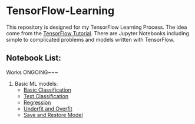 # TensorFlow-Learning
This repository is designed for my TensorFlow Learning Process. The idea come from the [TensorFlow Tutorial](https://www.tensorflow.org/tutorials).
There are Jupyter Notebooks including simple to complicated problems and models written with TensorFlow.

## Notebook List:
Works ONGOING~~~
1. Basic ML models:
    * [Basic Classification](https://github.com/zhangjh915/TensorFlow-Learning/blob/master/01_Basic_Classification.ipynb)
    * [Text Classification](https://github.com/zhangjh915/TensorFlow-Learning/blob/master/02_Text_Classification.ipynb)
    * [Regression](https://github.com/zhangjh915/TensorFlow-Learning/blob/master/03_Regression.ipynb)
    * [Underfit and Overfit](https://github.com/zhangjh915/TensorFlow-Learning/blob/master/04_Underfit_and_Overfit.ipynb)
    * [Save and Restore Model](https://github.com/zhangjh915/TensorFlow-Learning/blob/master/05_Save_and_Restore_Model.ipynb)
